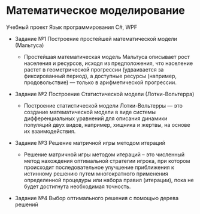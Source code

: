 
# Математическое моделирование

Учебный проект
Язык программирования C#, WPF

- Задание №1 Построение простейшей математической модели (Мальтуса)
  - Простейшая математическая модель Мальтуса описывает рост населения и ресурсов, исходя из предположения, что население растет в геометрической прогрессии (удваивается за фиксированный период), а доступные ресурсы (например, продовольствие) — только в арифметической прогрессии.

- Задание №2 Построение Статистической модели (Лотки-Вольтерра)
  - Построение статистической модели Лотки-Вольтерры — это создание математической модели в виде системы дифференциальных уравнений для описания динамики популяций двух видов, например, хищника и жертвы, на основе их взаимодействия.

- Задание №3 Решение матричной игры методом итераций
  - Решение матричной игры методом итераций – это численный метод нахождения оптимальной стратегии игрока, при котором происходит последовательное улучшение приближения к истинному решению путем многократного применения определенной процедуры или набора правил (итерации), пока не будет достигнута необходимая точность.

- Задание №4 Выбор оптимального решения с помощью дерева решений
